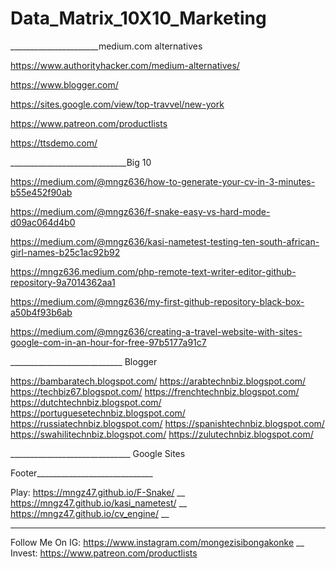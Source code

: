 # Data_Matrix_10X10_Marketing

______________________medium.com alternatives

https://www.authorityhacker.com/medium-alternatives/

https://www.blogger.com/

https://sites.google.com/view/top-travvel/new-york

https://www.patreon.com/productlists

https://ttsdemo.com/

_____________________________Big 10

https://medium.com/@mngz636/how-to-generate-your-cv-in-3-minutes-b55e452f90ab

https://medium.com/@mngz636/f-snake-easy-vs-hard-mode-d09ac064d4b0

https://medium.com/@mngz636/kasi-nametest-testing-ten-south-african-girl-names-b25c1ac92b92

https://mngz636.medium.com/php-remote-text-writer-editor-github-repository-9a7014362aa1

https://medium.com/@mngz636/my-first-github-repository-black-box-a50b4f93b6ab

https://medium.com/@mngz636/creating-a-travel-website-with-sites-google-com-in-an-hour-for-free-97b5177a91c7


____________________________    Blogger

https://bambaratech.blogspot.com/
https://arabtechnbiz.blogspot.com/
https://techbiz67.blogspot.com/
https://frenchtechnbiz.blogspot.com/
https://dutchtechnbiz.blogspot.com/
https://portuguesetechnbiz.blogspot.com/
https://russiatechnbiz.blogspot.com/
https://spanishtechnbiz.blogspot.com/
https://swahilitechnbiz.blogspot.com/
https://zulutechnbiz.blogspot.com/

______________________________  Google Sites




Footer_____________________________

Play:
https://mngz47.github.io/F-Snake/ __
https://mngz47.github.io/kasi_nametest/ __
https://mngz47.github.io/cv_engine/ __

________________

Follow Me On IG: https://www.instagram.com/mongezisibongakonke __
Invest: https://www.patreon.com/productlists 
